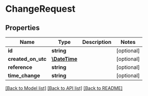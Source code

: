 # ChangeRequest

## Properties
Name | Type | Description | Notes
------------ | ------------- | ------------- | -------------
**id** | **string** |  | [optional] 
**created_on_utc** | [**\DateTime**](\DateTime.md) |  | [optional] 
**reference** | **string** |  | [optional] 
**time_change** | **string** |  | [optional] 

[[Back to Model list]](../README.md#documentation-for-models) [[Back to API list]](../README.md#documentation-for-api-endpoints) [[Back to README]](../README.md)


